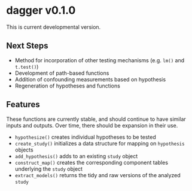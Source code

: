# dagger v0.1.0

This is current developmental version. 

## Next Steps

- Method for incorporation of other testing mechanisms (e.g. `lm()` and `t.test()`)
- Development of path-based functions
- Addition of confounding measurements based on hypothesis
- Regeneration of hypotheses and functions

## Features

These functions are currently stable, and should continue to have similar inputs and outputs. Over time, there should be expansion in their use.

- `hypothesize()` creates individual hypotheses to be tested
- `create_study()` initializes a data structure for mapping on `hypothesis` objects
- `add_hypothesis()` adds to an existing `study` object
- `construct_map()` creates the corresponding component tables underlying the `study` object
- `extract_models()` returns the tidy and raw versions of the analyzed `study`

